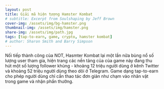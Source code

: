 ```yaml
---
layout: post
title: Giải mã hiện tượng Hamster Kombat
# subtitle: Excerpt from Soulshaping by Jeff Brown
cover-img: /assets/img/bg-hamster.png
thumbnail-img: /assets/img/hamster.png
share-img: /assets/img/path.jpg
tags: [tap-to-earn, game, crypto, hamster kombat]
# author: Sharon Smith and Barry Simpson
---
```


Nối tiếp thành công của NOT, Hasmter Kombat lại một lần nữa bùng nổ số lượng user tham gia, hiện trang các nền tảng của của game này đang thu hút một số lượng follower khủng - khoảng 12 triệu người dùng ở kênh Twitter và khoảng 52 triệu người dùng theo dõi ở Telegram. Game dạng tap-to-earn cho phép người dùng chỉ cần thao tác đơn giản như chạm vào nhân vật trong game và nhận phần thưởng.
